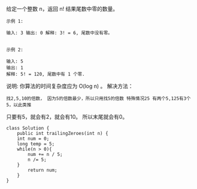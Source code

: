 给定一个整数 n，返回 n! 结果尾数中零的数量。

```
示例 1:

输入: 3 输出: 0 解释: 3! = 6, 尾数中没有零。
```


```

示例 2:

输入: 5
输出: 1
解释: 5! = 120, 尾数中有 1 个零.
```
说明: 你算法的时间复杂度应为 O(log n) 。
解决方法：
```
找2,5,10的倍数， 因为5的倍数最少，所以只用找5的倍数 特殊情况25 有两个5,125有3个5，以此类推
```
只要有5，就会有2，就会有10。
所以末尾就会有0。
```
class Solution {
    public int trailingZeroes(int n) {
    int num = 0;
    long temp = 5;
    while(n > 0){
        num += n / 5;
        n /= 5;
    }
        return num;
    }
}
```
